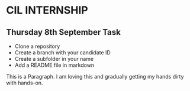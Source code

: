 # CIL INTERNSHIP
## Thursday 8th September Task

* Clone a repository
* Create a branch with your candidate ID
* Create a subfolder in your name
* Add a README file in markdown

 This is a Paragraph. I am loving this and gradually getting my hands dirty with hands-on.